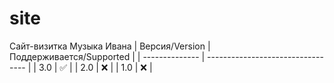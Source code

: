 # site
Сайт-визитка Музыка Ивана
| Версия/Version | Поддерживается/Supported          |
| -------------- | --------------------------------- |
| 3.0            | :white_check_mark:                |
| 2.0            | :x:                               |
| 1.0            | :x:                               |
